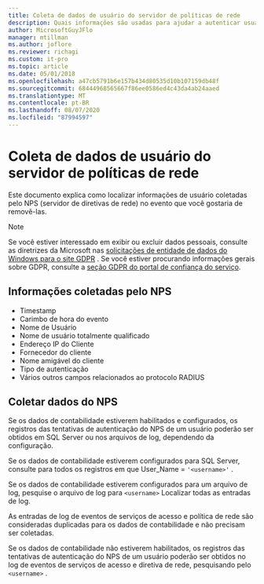 ```yaml
---
title: Coleta de dados de usuário do servidor de políticas de rede
description: Quais informações são usadas para ajudar a autenticar usuários pelo servidor de políticas de rede no Windows Server 2016.
author: MicrosoftGuyJFlo
manager: mtillman
ms.author: joflore
ms.reviewer: richagi
ms.custom: it-pro
ms.topic: article
ms.date: 05/01/2018
ms.openlocfilehash: a47cb5791b6e157b434d80535d10b107159db48f
ms.sourcegitcommit: 68444968565667f86ee0586ed4c43da4ab24aaed
ms.translationtype: MT
ms.contentlocale: pt-BR
ms.lasthandoff: 08/07/2020
ms.locfileid: "87994597"
---
```

# <a name="network-policy-server-user-data-collection"></a>Coleta de dados de usuário do servidor de políticas de rede

Este documento explica como localizar informações de usuário coletadas pelo NPS (servidor de diretivas de rede) no evento que você gostaria de removê-las.

>[!Note]
>Se você estiver interessado em exibir ou excluir dados pessoais, consulte as diretrizes da Microsoft nas [solicitações de entidade de dados do Windows para o site GDPR](/microsoft-365/compliance/gdpr-dsr-windows) . Se você estiver procurando informações gerais sobre GDPR, consulte a [seção GDPR do portal de confiança do serviço](https://servicetrust.microsoft.com/ViewPage/GDPRGetStarted).

## <a name="information-collected-by-nps"></a>Informações coletadas pelo NPS

- Timestamp
- Carimbo de hora do evento
- Nome de Usuário
- Nome de usuário totalmente qualificado
- Endereço IP do Cliente
- Fornecedor do cliente
- Nome amigável do cliente
- Tipo de autenticação
- Vários outros campos relacionados ao protocolo RADIUS

## <a name="gather-data-from-nps"></a>Coletar dados do NPS

Se os dados de contabilidade estiverem habilitados e configurados, os registros das tentativas de autenticação do NPS de um usuário poderão ser obtidos em SQL Server ou nos arquivos de log, dependendo da configuração.

Se os dados de contabilidade estiverem configurados para SQL Server, consulte para todos os registros em que User_Name = `'<username>'` .

Se os dados de contabilidade estiverem configurados para um arquivo de log, pesquise o arquivo de log para `<username>` Localizar todas as entradas de log.

As entradas de log de eventos de serviços de acesso e política de rede são consideradas duplicadas para os dados de contabilidade e não precisam ser coletadas.

Se os dados de contabilidade não estiverem habilitados, os registros das tentativas de autenticação do NPS de um usuário poderão ser obtidos no log de eventos de serviços de acesso e diretiva de rede, pesquisando pelo `<username>` .
